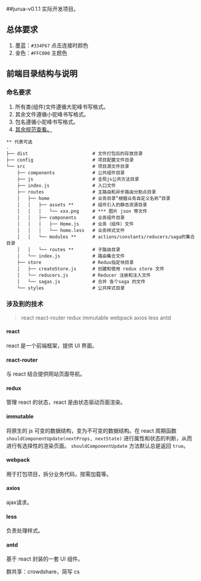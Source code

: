 ##jurua-v0.1.1 实际开发项目。


## 总体要求

1. 墨蓝：`#334F67` 点击连接时颜色
2. 金色：`#FFC000` 主题色

## 前端目录结构与说明

### 命名要求
1. 所有类(组件)文件遵循大驼峰书写格式。
2. 其余文件遵循小驼峰书写格式。
3. 包名遵循小驼峰书写格式。
4. [其余规范查看。](http://www.jianshu.com/p/d359933374e3)


```
** 代表可选
.
├── dist                        # 文件打包后的存放目录
├── config                      # 项目配置文件目录
└── src                         # 项目源文件目录
    ├── components              # 公共组件目录
    ├── js                      # 全局js公共方法目录
    ├── index.js                # 入口文件   
    ├── routes                  # 主路由和异步路由分割点目录
    │   ├── home                # 业务目录“根据业务自定义名称”目录
    │   │   ├── assets **       # 组件引入的静态资源目录
    │   │   │   └── xxx.png     # *** 图片 json 等文件
    │   │   ├── components      # 业务组件目录
    │   │   │   ├── Home.js     # 业务（组件）文件
    │   │   │   └── home.less   # 业务样式文件
    │   │   └── modules **      # actions/constants/reducers/saga的集合目录
    │   │   └── routes **       # 子路由目录
    │   └── index.js            # 路由集合文件
    ├── store                   # Redux指定块目录
    │   ├── createStore.js      # 创建和使用 redux store 文件
    │   └── reducers.js         # Reducer 注册和注入文件
    │   └── sagas.js            # 合并 各个saga 的文件
    └── styles                  # 公共样式目录
```

### 涉及到的技术
> react react-router redux immutable webpack axios less antd

#### react
react 是一个前端框架，提供 UI 界面。

#### react-router
与 react 结合提供网站页面导航。

#### redux
管理 react 的状态，react 是由状态驱动页面渲染。

#### immutable
将原生的 js 可变的数据结构，变为不可变的数据结构。在 react 周期函数 `shouldComponentUpdate(nextProps, nextState)`   进行属性和状态的判断，从而进行有选择性的渲染页面。 `shouldComponentUpdate` 方法默认总是返回 `true`。

#### webpack
用于打包项目，拆分业务代码，按需加载等。

#### axios
ajax请求。

#### less
负责处理样式。

#### antd
基于 react 封装的一套 UI 组件。

群共享：crowdshare，简写 cs